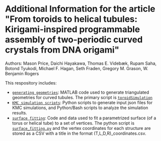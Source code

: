 # Additional Information for the article "From toroids to helical tubules: Kirigami-inspired programmable assembly of two-periodic curved crystals from DNA origami"

Authors: Mason Price, Daichi Hayakawa, Thomas E. Videbæk, Rupam Saha, Botond Tyukodi, Michael F. Hagan, Seth Fraden, Gregory M. Grason, W. Benjamin Rogers

This respository includes:
- [`generating geometries`](https://github.com/mason-o-price/From-toroids-to-helical-tubules/tree/main/generating%20geometries): MATLAB code used to generate triangulated geometries for curved tubules. The primary script is [`toroidSimulation`](https://github.com/mason-o-price/From-toroids-to-helical-tubules/blob/main/generating%20geometries/toroidSimulation.m)
- [`KMC simulation scripts`](https://github.com/mason-o-price/From-toroids-to-helical-tubules/tree/main/KMC%20simulation%20scripts): Python scripts to generate input json files for KMC simulations, and Python/Bash scripts to analyze the simulation results.
- [`surface fitting`](https://github.com/mason-o-price/From-toroids-to-helical-tubules/tree/main/surface%20fitting): Code and data used to fit a parametrized surface (of a torus or helical tube) to a set of vertices. The python script is [`surface_fitting.py`](https://github.com/mason-o-price/From-toroids-to-helical-tubules/blob/main/surface%20fitting/surface_fitting.py) and the vertex coordinates for each structure are stored as a CSV with a title in the format (T,L,D,R)_coordinates.csv.

